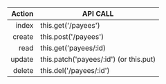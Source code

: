 | Action | API CALL                               |
| -----: | -------------------------------------- |
|  index | this.get('/payees')                    |
| create | this.post('/payees')                   |
|   read | this.get('payees/:id)                  |
| update | this.patch('payees/:id') (or this.put) |
| delete | this.del('/payees/:id')                |
